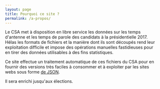 ```yaml
---
layout: page
title: Pourquoi ce site ?
permalink: /a-propos/
---
```



<p>

  Le CSA met à disposition en libre service les données sur les temps d'antenne et les temps de parole des candidats à la présidentielle 2017. Hélas les formats de fichiers et la manière dont ils sont découpés rend leur exploitation difficile et impose des opérations manuelles fastidieuses pour en tirer des données utilisables à des fins statistiques.</p>
  
  <p>Ce site effectue un traitement automatique de ces fichiers du CSA pour en fournir des versions très faciles à consommer et à exploiter par les sites webs sous forme <a href="/json-api">de JSON</a>.</p>
  
  <p>Il sera enrichi jusqu'aux élections.</p>
 
